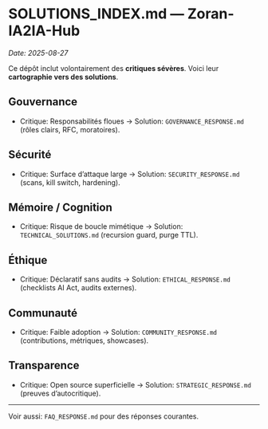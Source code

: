 # SOLUTIONS_INDEX.md — Zoran-IA2IA-Hub
_Date: 2025-08-27_

Ce dépôt inclut volontairement des **critiques sévères**. Voici leur **cartographie vers des solutions**.

## Gouvernance
- Critique: Responsabilités floues → Solution: `GOVERNANCE_RESPONSE.md` (rôles clairs, RFC, moratoires).

## Sécurité
- Critique: Surface d’attaque large → Solution: `SECURITY_RESPONSE.md` (scans, kill switch, hardening).

## Mémoire / Cognition
- Critique: Risque de boucle mimétique → Solution: `TECHNICAL_SOLUTIONS.md` (recursion guard, purge TTL).

## Éthique
- Critique: Déclaratif sans audits → Solution: `ETHICAL_RESPONSE.md` (checklists AI Act, audits externes).

## Communauté
- Critique: Faible adoption → Solution: `COMMUNITY_RESPONSE.md` (contributions, métriques, showcases).

## Transparence
- Critique: Open source superficielle → Solution: `STRATEGIC_RESPONSE.md` (preuves d’autocritique).

---
Voir aussi: `FAQ_RESPONSE.md` pour des réponses courantes.

